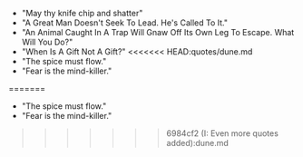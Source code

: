 * "May thy knife chip and shatter"
* "A Great Man Doesn't Seek To Lead. He's Called To It."
* "An Animal Caught In A Trap Will Gnaw Off Its Own Leg To Escape. What Will You Do?"
* "When Is A Gift Not A Gift?"
<<<<<<< HEAD:quotes/dune.md
* "The spice must flow." 
* "Fear is the mind-killer."

=======
* "The spice must flow."
* "Fear is the mind-killer." 
>>>>>>> 6984cf2 (I: Even more quotes added):dune.md
